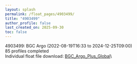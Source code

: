 ```yaml
---
layout: splash
permalink: /float_pages/4903499/
title: "4903499"
author_profile: false
last_created_on: 2025-09-30
toc: false
---
```

 
4903499: BGC Argo (2022-08-19T16:33 to 2024-12-25T09:00)\
85 profiles completed\
Individual float file download: [BGC_Argo_Plus_Global](https://ftp.soest.hawaii.edu/bgc_argo_plus/Individual_Floats/outliers_removed/4903499_Sprof_processed.nc)\
